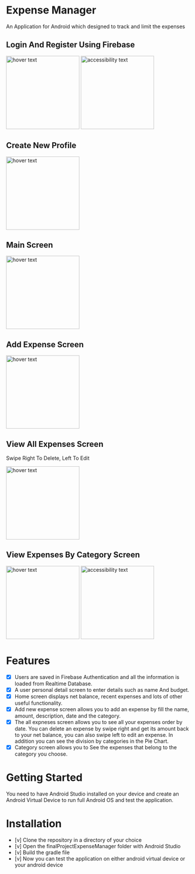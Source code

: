 # Expense Manager
 An Application for Android which designed to track and limit the expenses


  ## Login And Register Using Firebase
<p align="left">
  <img src="https://github.com/barmizrahi/finalProjectExpenseManager/blob/master/images/start.jpeg" width="200" title="hover text">
  <img src="https://github.com/barmizrahi/finalProjectExpenseManager/blob/master/images/sign%20in.jpeg" width="200" alt="accessibility text">
</p>

  ## Create New Profile
  <p align="left">
    <img src="https://github.com/barmizrahi/finalProjectExpenseManager/blob/master/images/personal.jpeg" width="200" title="hover text">
 </p>


  ## Main Screen
  <p align="left">
    <img src="https://github.com/barmizrahi/finalProjectExpenseManager/blob/master/images/main.jpeg" width="200" title="hover text">
 </p>


  ## Add Expense Screen
  <p align="left">
    <img src="https://github.com/barmizrahi/finalProjectExpenseManager/blob/master/images/add%20expense.jpeg" width="200" title="hover text">
 </p>

  ## View All Expenses Screen
  <t align="left"> 
   Swipe Right To Delete, Left To Edit
 </t>
  <p align="left">
    <img src="https://github.com/barmizrahi/finalProjectExpenseManager/blob/master/images/all%20expenses.jpeg" width="200" title="hover text">
 </p>


  ## View Expenses By Category Screen
  <p align="left">
    <img src="https://github.com/barmizrahi/finalProjectExpenseManager/blob/master/images/view%20all%20catagory.jpeg" width="200" title="hover text">
    <img src="https://github.com/barmizrahi/finalProjectExpenseManager/blob/master/images/view%20expense%20by%20catagory.jpeg" width="200" alt="accessibility text">
   </p>


# Features

 - [x]  Users are saved in Firebase Authentication and all the information is loaded from Realtime Database.
 - [x]  A user personal detail screen to enter details such as name And budget.  
 - [x]  Home screen displays net balance, recent expenses and lots of other useful functionality.
 - [x]  Add new expense screen allows you to add an expense by fill the name, amount, description, date and the category. 
 - [x]  The all expneses screen allows you to see all your expenses order by date. You can delete an expense by swipe right and get its amount back to your net balance, you can also swipe left to edit an expense. In addition you can see the division by categories in the Pie Chart.
 - [x]  Category screen allows you to See the expenses that belong to the category you choose.

# Getting Started
   You need to have Android Studio installed on your device and create an Android Virtual Device to run full Android OS and test the application.
 
# Installation

  - [v] Clone the repository in a directory of your choice
  - [v] Open the finalProjectExpenseManager folder with Android Studio
  - [v] Build the gradle file
  - [v] Now you can test the application on either android virtual device or your android device
  
  
